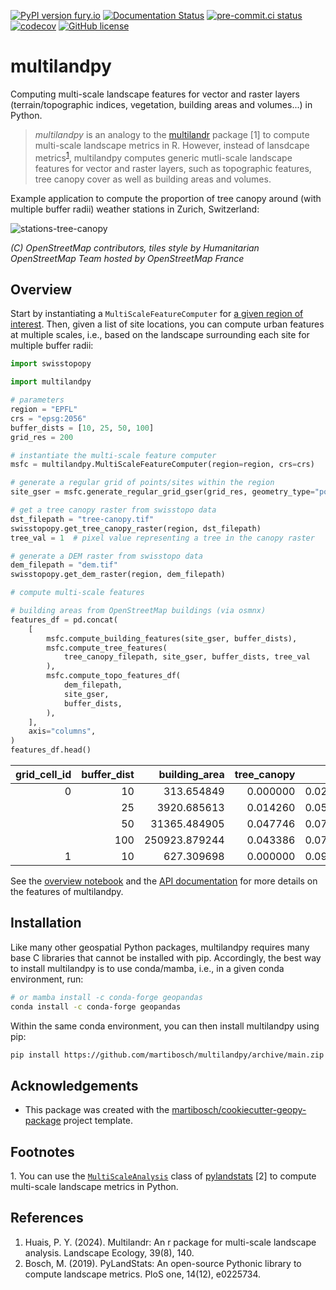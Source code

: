 [![PyPI version fury.io](https://badge.fury.io/py/multilandpy.svg)](https://pypi.python.org/pypi/multilandpy/)
[![Documentation Status](https://readthedocs.org/projects/multilandpy/badge/?version=latest)](https://multilandpy.readthedocs.io/en/latest/?badge=latest)
[![pre-commit.ci status](https://results.pre-commit.ci/badge/github/martibosch/multilandpy/main.svg)](https://results.pre-commit.ci/latest/github/martibosch/multilandpy/main)
[![codecov](https://codecov.io/gh/martibosch/multilandpy/branch/main/graph/badge.svg?token=hKoSSRn58a)](https://codecov.io/gh/martibosch/multilandpy)
[![GitHub license](https://img.shields.io/github/license/martibosch/multilandpy.svg)](https://github.com/martibosch/multilandpy/blob/main/LICENSE)

# multilandpy

Computing multi-scale landscape features for vector and raster layers (terrain/topographic indices, vegetation, building areas and volumes...) in Python.

> *multilandpy* is an analogy to the [multilandr](https://github.com/phuais/multilandR) package [1] to compute multi-scale landscape metrics in R. However, instead of lansdcape metrics<sup>[1](#pylandstats)</sup>, multilandpy computes generic mutli-scale landscape features for vector and raster layers, such as topographic features, tree canopy cover as well as building areas and volumes.

Example application to compute the proportion of tree canopy around (with multiple buffer radii) weather stations in Zurich, Switzerland:

![stations-tree-canopy](https://github.com/martibosch/multilandpy/raw/main/figures/stations-tree-canopy.png)

*(C) OpenStreetMap contributors, tiles style by Humanitarian OpenStreetMap Team hosted by OpenStreetMap France*

## Overview

Start by instantiating a `MultiScaleFeatureComputer` for [a given region of interest](https://github.com/martibosch/pyregeon). Then, given a list of site locations, you can compute urban features at multiple scales, i.e., based on the landscape surrounding each site for multiple buffer radii:

```python
import swisstopopy

import multilandpy

# parameters
region = "EPFL"
crs = "epsg:2056"
buffer_dists = [10, 25, 50, 100]
grid_res = 200

# instantiate the multi-scale feature computer
msfc = multilandpy.MultiScaleFeatureComputer(region=region, crs=crs)

# generate a regular grid of points/sites within the region
site_gser = msfc.generate_regular_grid_gser(grid_res, geometry_type="point")

# get a tree canopy raster from swisstopo data
dst_filepath = "tree-canopy.tif"
swisstopopy.get_tree_canopy_raster(region, dst_filepath)
tree_val = 1  # pixel value representing a tree in the canopy raster

# generate a DEM raster from swisstopo data
dem_filepath = "dem.tif"
swisstopopy.get_dem_raster(region, dem_filepath)

# compute multi-scale features

# building areas from OpenStreetMap buildings (via osmnx)
features_df = pd.concat(
    [
        msfc.compute_building_features(site_gser, buffer_dists),
        msfc.compute_tree_features(
            tree_canopy_filepath, site_gser, buffer_dists, tree_val
        ),
        msfc.compute_topo_features_df(
            dem_filepath,
            site_gser,
            buffer_dists,
        ),
    ],
    axis="columns",
)
features_df.head()
```

| grid_cell_id | buffer_dist | building_area | tree_canopy |    slope | northness |       tpi |
| -----------: | ----------: | ------------: | ----------: | -------: | --------: | --------: |
|            0 |          10 |    313.654849 |    0.000000 | 0.020963 |  0.180932 | -0.006561 |
|              |          25 |   3920.685613 |    0.014260 | 0.052408 |  0.023872 |  0.036682 |
|              |          50 |  31365.484905 |    0.047746 | 0.070575 | -0.006432 | -0.075104 |
|              |         100 | 250923.879244 |    0.043386 | 0.073637 |  0.006363 | -0.716217 |
|            1 |          10 |    627.309698 |    0.000000 | 0.095521 |  0.228504 |  0.080963 |

See the [overview notebook](https://multilandpy.readthedocs.io/en/latest/overview.html) and the [API documentation](https://multilandpy.readthedocs.io/en/latest/api.html) for more details on the features of multilandpy.

## Installation

Like many other geospatial Python packages, multilandpy requires many base C libraries that cannot be installed with pip. Accordingly, the best way to install multilandpy is to use conda/mamba, i.e., in a given conda environment, run:

```bash
# or mamba install -c conda-forge geopandas
conda install -c conda-forge geopandas
```

Within the same conda environment, you can then install multilandpy using pip:

```bash
pip install https://github.com/martibosch/multilandpy/archive/main.zip
```

## Acknowledgements

- This package was created with the [martibosch/cookiecutter-geopy-package](https://github.com/martibosch/cookiecutter-geopy-package) project template.

## Footnotes

<a name="pylandstats">1</a>. You can use the [`MultiScaleAnalysis`](https://github.com/martibosch/pylandstats-notebooks/blob/main/notebooks/06-multiscale-analysis.ipynb) class of [pylandstats](https://github.com/martibosch/pylandstats) [2] to compute multi-scale landscape metrics in Python.

## References

1. Huais, P. Y. (2024). Multilandr: An r package for multi-scale landscape analysis. Landscape Ecology, 39(8), 140.
1. Bosch, M. (2019). PyLandStats: An open-source Pythonic library to compute landscape metrics. PloS one, 14(12), e0225734.
